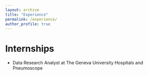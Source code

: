 ```yaml
---
layout: archive
title: "Experience"
permalink: /experience/
author_profile: true
---
```



Internships
====
- Data Research Analyst at The Geneva University Hospitals and Pneumoscope
<!--
- Summer Research Intern at iGH EPFL Switzerland
- Summer Intern at the Spectrum Lab, Indian Institute of Science Bangalore

Mentoring
===
- Teaching Assistant for Medical Image Analysis(EN.520.XXX) [Spring 2023]
- Undergraduate mentoring - Jiasen Jing Summer-Fall 2022
- Teaching Assistant for high school students at CFAL Mangalore 2017-2020

Volunteering
===
- Social Event Chair for WiML at ICML 2022
- Chairperson at IEEE Student Branch NIT Surathkal
- Organizer at Women in Technology Summit at NITK 2018
-->
